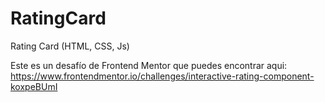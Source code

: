 # RatingCard
Rating Card (HTML, CSS, Js)

Este es un desafío de Frontend Mentor que puedes encontrar aqui:
https://www.frontendmentor.io/challenges/interactive-rating-component-koxpeBUmI
